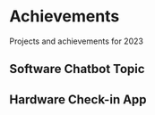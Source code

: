 # Achievements
Projects and achievements for 2023

## Software Chatbot Topic

## Hardware Check-in App
